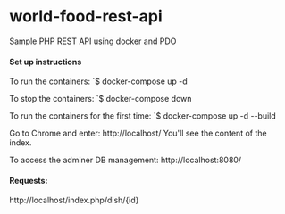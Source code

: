 # world-food-rest-api
Sample PHP REST API using docker and PDO

#### Set up instructions

To run the containers:
`$ docker-compose up -d

To stop the containers:
`$ docker-compose down 

To run the containers for the first time:
`$ docker-compose up -d --build

Go to Chrome and enter:
http://localhost/
You'll see the content of the index.

To access the adminer DB management:
http://localhost:8080/

#### Requests:
http://localhost/index.php/dish/{id}

